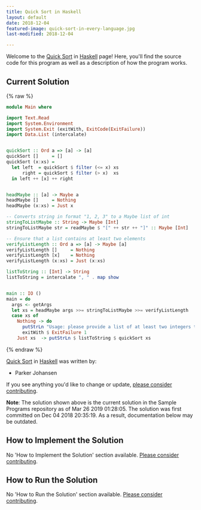 ```yaml
---
title: Quick Sort in Haskell
layout: default
date: 2018-12-04
featured-image: quick-sort-in-every-language.jpg
last-modified: 2018-12-04

---
```


Welcome to the [Quick Sort](https://rzuckerm.github.io/sample-programs-website-copy/projects/quick-sort) in [Haskell](https://rzuckerm.github.io/sample-programs-website-copy/languages/haskell) page! Here, you'll find the source code for this program as well as a description of how the program works.

## Current Solution

{% raw %}

```haskell
module Main where

import Text.Read
import System.Environment
import System.Exit (exitWith, ExitCode(ExitFailure))
import Data.List (intercalate)


quickSort :: Ord a => [a] -> [a]
quickSort []     = []
quickSort (x:xs) =
  let left  = quickSort $ filter (<= x) xs
      right = quickSort $ filter (> x)  xs
  in left ++ [x] ++ right


headMaybe :: [a] -> Maybe a
headMaybe []     = Nothing
headMaybe (x:xs) = Just x

-- Converts string in format "1, 2, 3" to a Maybe list of int
stringToListMaybe :: String -> Maybe [Int]
stringToListMaybe str = readMaybe $ "[" ++ str ++ "]" :: Maybe [Int]

-- Ensure that a list contains at least two elements
verifyListLength :: Ord a => [a] -> Maybe [a]
verifyListLength []     = Nothing
verifyListLength [x]    = Nothing
verifyListLength (x:xs) = Just (x:xs)

listToString :: [Int] -> String
listToString = intercalate ", " . map show


main :: IO ()
main = do
  args <- getArgs
  let xs = headMaybe args >>= stringToListMaybe >>= verifyListLength
  case xs of
    Nothing -> do
      putStrLn "Usage: please provide a list of at least two integers to sort in the format \"1, 2, 3, 4, 5\""
      exitWith $ ExitFailure 1
    Just xs  -> putStrLn $ listToString $ quickSort xs
```

{% endraw %}

[Quick Sort](https://rzuckerm.github.io/sample-programs-website-copy/projects/quick-sort) in [Haskell](https://rzuckerm.github.io/sample-programs-website-copy/languages/haskell) was written by:

- Parker Johansen

If you see anything you'd like to change or update, [please consider contributing](https://github.com/TheRenegadeCoder/sample-programs).

**Note**: The solution shown above is the current solution in the Sample Programs repository as of Mar 26 2019 01:28:05. The solution was first committed on Dec 04 2018 20:35:19. As a result, documentation below may be outdated.

## How to Implement the Solution

No 'How to Implement the Solution' section available. [Please consider contributing](https://github.com/TheRenegadeCoder/sample-programs-website).

## How to Run the Solution

No 'How to Run the Solution' section available. [Please consider contributing](https://github.com/TheRenegadeCoder/sample-programs-website).